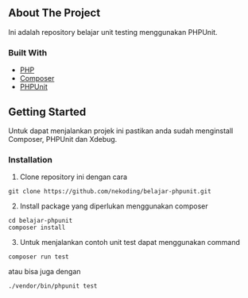 ## About The Project
Ini adalah repository belajar unit testing menggunakan PHPUnit.

### Built With
* [PHP](https://php.net)
* [Composer](https://getcomposer.org)
* [PHPUnit](https://phpunit.de)

## Getting Started
Untuk dapat menjalankan projek ini pastikan anda sudah menginstall Composer, PHPUnit dan Xdebug.  

### Installation
1. Clone repository ini dengan cara  

```shell
git clone https://github.com/nekoding/belajar-phpunit.git
```

2. Install package yang diperlukan menggunakan composer

```shell
cd belajar-phpunit
composer install
```

3. Untuk menjalankan contoh unit test dapat menggunakan command

```shell
composer run test
```

atau bisa juga dengan 

```shell
./vendor/bin/phpunit test
```
